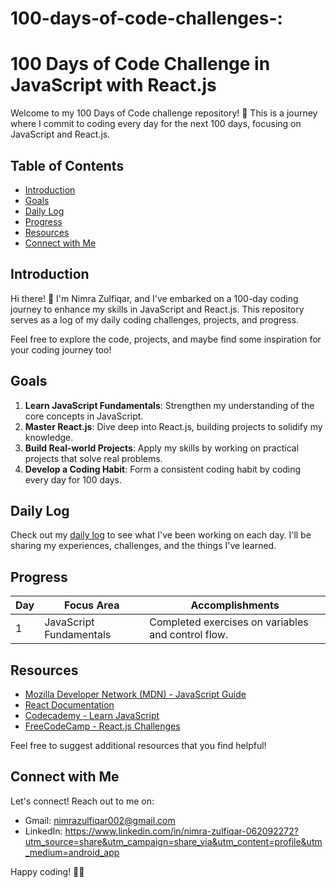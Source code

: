# 100-days-of-code-challenges-:

# 100 Days of Code Challenge in JavaScript with React.js

Welcome to my 100 Days of Code challenge repository! 🚀 This is a journey where I commit to coding every day for the next 100 days, focusing on JavaScript and React.js.

## Table of Contents

- [Introduction](#introduction)
- [Goals](#goals)
- [Daily Log](#daily-log)
- [Progress](#progress)
- [Resources](#resources)
- [Connect with Me](#connect-with-me)

## Introduction

Hi there! 👋 I'm Nimra Zulfiqar, and I've embarked on a 100-day coding journey to enhance my skills in JavaScript and React.js. This repository serves as a log of my daily coding challenges, projects, and progress.

Feel free to explore the code, projects, and maybe find some inspiration for your coding journey too!

## Goals

1. **Learn JavaScript Fundamentals**: Strengthen my understanding of the core concepts in JavaScript.
2. **Master React.js**: Dive deep into React.js, building projects to solidify my knowledge.
3. **Build Real-world Projects**: Apply my skills by working on practical projects that solve real problems.
4. **Develop a Coding Habit**: Form a consistent coding habit by coding every day for 100 days.

## Daily Log

Check out my [daily log](DailyLog.md) to see what I've been working on each day. I'll be sharing my experiences, challenges, and the things I've learned.

## Progress

| Day |    Focus Area           |        Accomplishments                             |
| --- |    -----------          |        ---------------                             |
| 1   | JavaScript Fundamentals | Completed exercises on variables and control flow. |


## Resources

- [Mozilla Developer Network (MDN) - JavaScript Guide](https://developer.mozilla.org/en-US/docs/Web/JavaScript/Guide)
- [React Documentation](https://reactjs.org/docs/getting-started.html)
- [Codecademy - Learn JavaScript](https://www.codecademy.com/learn/introduction-to-javascript)
- [FreeCodeCamp - React.js Challenges](https://www.freecodecamp.org/learn/front-end-libraries/react/)

Feel free to suggest additional resources that you find helpful!

## Connect with Me

Let's connect! Reach out to me on:

- Gmail: nimrazulfiqar002@gmail.com
- LinkedIn: https://www.linkedin.com/in/nimra-zulfiqar-062092272?utm_source=share&utm_campaign=share_via&utm_content=profile&utm_medium=android_app

Happy coding! 🚀✨
